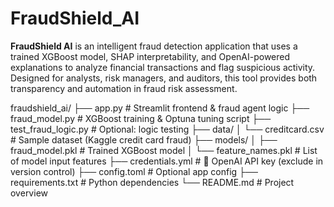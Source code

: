 # FraudShield_AI
**FraudShield AI** is an intelligent fraud detection application that uses a trained XGBoost model, SHAP interpretability, and OpenAI-powered explanations to analyze financial transactions and flag suspicious activity. Designed for analysts, risk managers, and auditors, this tool provides both transparency and automation in fraud risk assessment.


fraudshield_ai/
├── app.py # Streamlit frontend & fraud agent logic
├── fraud_model.py # XGBoost training & Optuna tuning script
├── test_fraud_logic.py # Optional: logic testing
├── data/
│ └── creditcard.csv # Sample dataset (Kaggle credit card fraud)
├── models/
│ ├── fraud_model.pkl # Trained XGBoost model
│ └── feature_names.pkl # List of model input features
├── credentials.yml # 🔐 OpenAI API key (exclude in version control)
├── config.toml # Optional app config
├── requirements.txt # Python dependencies
└── README.md # Project overview

